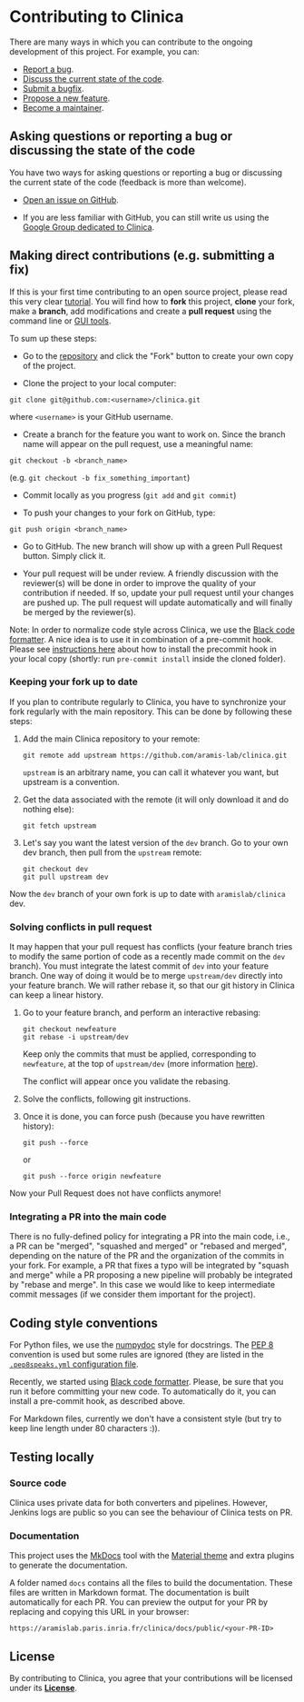 # Contributing to Clinica

There are many ways in which you can contribute to the ongoing development of
this project. For example, you can:

* [Report a bug](https://github.com/aramis-lab/clinica/issues/new?assignees=&labels=bug&template=bug_report.md&title=).
* [Discuss the current state of the code](https://github.com/aramis-lab/clinica/issues/new?assignees=&labels=&template=discussion.md&title=).
* [Submit a bugfix](https://github.com/aramis-lab/clinica/compare).
* [Propose a new feature](https://github.com/aramis-lab/clinica/issues/new?assignees=&labels=enhancement&template=feature_request.md&title=).
* [Become a maintainer](mailto:clinica-user@googlegroups.com).


## Asking questions or reporting a bug or discussing the state of the code

You have two ways for asking questions or reporting a bug or discussing 
the current state of the code (feedback is more than welcome).

- [Open an issue on GitHub](https://github.com/aramis-lab/clinica/issues).

- If you are less familiar with GitHub, you can still write us using the [Google
  Group dedicated to Clinica](https://groups.google.com/g/clinica-user).


## Making direct contributions (e.g. submitting a fix)

If this is your first time contributing to an open source project, please read
this very clear
[tutorial](https://github.com/firstcontributions/first-contributions). You will
find how to **fork** this project, **clone** your fork, make a **branch**, add
modifications and create a **pull request** using the command line or [GUI
tools](https://github.com/firstcontributions/first-contributions#tutorials-using-other-tools).

To sum up these steps:

- Go to the [repository](https://github.com/aramis-lab/clinica) and click the
  "Fork" button to create your own copy of the project.

- Clone the project to your local computer:

```{.sourceCode .bash}
git clone git@github.com:<username>/clinica.git
```
where `<username>` is your GitHub username.

- Create a branch for the feature you want to work on. Since the branch name
  will appear on the pull request, use a meaningful name:

```{.sourceCode .bash}
git checkout -b <branch_name>
```
(e.g. `git checkout -b fix_something_important`)

- Commit locally as you progress (`git add` and `git commit`)

- To push your changes to your fork on GitHub, type:

```{.sourceCode .bash}
git push origin <branch_name>
```

- Go to GitHub. The new branch will show up with a green Pull Request button.
  Simply click it.

- Your pull request will be under review. A friendly discussion with the
  reviewer(s) will be done in order to improve the quality of your contribution
  if needed. If so, update your pull request until your changes are pushed up.
  The pull request will update automatically and will finally be merged by the
  reviewer(s).

Note: In order to normalize code style across Clinica, we use the [Black code
formatter](https://black.readthedocs.io).  A nice idea is to use it in
combination of a pre-commit hook. Please see [instructions
here](https://pre-commit.com/) about how to install the precommit hook in your
local copy (shortly: run `pre-commit install` inside the cloned folder). 


### Keeping your fork up to date

If you plan to contribute regularly to Clinica, you have to synchronize your
fork regularly with the main repository. This can be done by following these
steps:

1. Add the main Clinica repository to your remote:

   ```{.sourceCode .bash}
   git remote add upstream https://github.com/aramis-lab/clinica.git
   ```

   `upstream` is an arbitrary name, you can call it whatever you want, but
   upstream is a convention.

2. Get the data associated with the remote (it will only download it and do
   nothing else):

   ```{.sourceCode .bash}
   git fetch upstream
   ```

3. Let's say you want the latest version of the `dev` branch. Go to your own
   dev branch, then pull from the `upstream` remote:

   ```{.sourceCode .bash}
   git checkout dev
   git pull upstream dev
   ```
Now the `dev` branch of your own fork is up to date with `aramislab/clinica`
dev.

### Solving conflicts in pull request

It may happen that your pull request has conflicts (your feature branch tries
to modify the same portion of code as a recently made commit on the `dev`
branch). You must integrate the latest commit of `dev` into your feature branch.
One way of doing it would be to merge `upstream/dev` directly into your feature
branch. We will rather rebase it, so that our git history in Clinica can keep a
linear history.

1. Go to your feature branch, and perform an interactive rebasing:
   ```{.sourceCode .bash}
   git checkout newfeature
   git rebase -i upstream/dev
   ```

   Keep only the commits that must be applied, corresponding to `newfeature`, 
   at the top of `upstream/dev` (more information
   [here](https://thoughtbot.com/blog/git-interactive-rebase-squash-amend-rewriting-history)).

   The conflict will appear once you validate the rebasing.

2. Solve the conflicts, following git instructions.

3. Once it is done, you can force push (because you have rewritten history):
   ```{.sourceCode .bash}
   git push --force
   ```

   or
   ```{.sourceCode .bash}
   git push --force origin newfeature
   ```

Now your Pull Request does not have conflicts anymore!

### Integrating a PR into the main code

There is no fully-defined policy for integrating a PR into the main code, i.e.,
a PR can be "merged", "squashed and merged" or "rebased and merged", depending
on the nature of the PR and the organization of the commits in your fork. For
example, a PR that fixes a typo will be integrated by "squash and merge" while
a PR proposing a new pipeline will probably be integrated by "rebase and
merge". In this case we would like to keep intermediate commit messages (if we
consider them important for the project).

## Coding style conventions

For Python files, we use the [numpydoc](https://numpydoc.readthedocs.io/en/latest/format.html)
style for docstrings. The [PEP 8](https://www.python.org/dev/peps/pep-0008/)
convention is used but some rules are ignored (they are listed in the
[`.pep8speaks.yml` configuration file](https://github.com/aramis-lab/clinica/blob/dev/.pep8speaks.yml).

Recently, we started using [Black code formatter](https://black.readthedocs.io).
Please, be sure that you run it before committing your new code. To
automatically do it, you can install a pre-commit hook, as described above.

For Markdown files, currently we don't have a consistent style (but try to keep
line length under 80 characters :)).

## Testing locally

### Source code

Clinica uses private data for both converters and pipelines.
However, Jenkins logs are public so you can see the behaviour of Clinica
tests on PR.

### Documentation

This project uses the [MkDocs](https://www.mkdocs.org/) tool with the [Material
theme](https://squidfunk.github.io/mkdocs-material/) and extra plugins to
generate the documentation.

A folder named `docs` contains all the files to build the documentation. These
files are written in Markdown format. The documentation is built automatically for
each PR. You can preview the output for your PR by replacing and copying this
URL in your browser:

```
https://aramislab.paris.inria.fr/clinica/docs/public/<your-PR-ID>
```

## License

By contributing to Clinica, you agree that your contributions will be licensed under its
[**License**](https://github.com/aramis-lab/clinica/blob/dev/LICENSE.txt).
